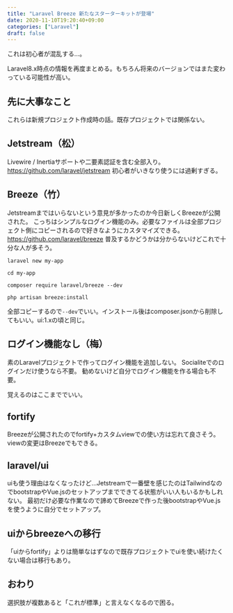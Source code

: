 ```yaml
---
title: "Laravel Breeze 新たなスターターキットが登場"
date: 2020-11-10T19:20:40+09:00
categories: ["Laravel"]
draft: false
---
```


これは初心者が混乱する…。

Laravel8.x時点の情報を再度まとめる。もちろん将来のバージョンではまた変わっている可能性が高い。

## 先に大事なこと
これらは新規プロジェクト作成時の話。既存プロジェクトでは関係ない。

## Jetstream（松）
Livewire / Inertiaサポートや二要素認証を含む全部入り。
https://github.com/laravel/jetstream
初心者がいきなり使うには過剰すぎる。

## Breeze（竹）
Jetstreamまではいらないという意見が多かったのか今日新しくBreezeが公開された。
こっちはシンプルなログイン機能のみ。必要なファイルは全部プロジェクト側にコピーされるので好きなようにカスタマイズできる。
https://github.com/laravel/breeze
普及するかどうかは分からないけどこれで十分な人が多そう。

```
laravel new my-app

cd my-app

composer require laravel/breeze --dev

php artisan breeze:install
```
全部コピーするので`--dev`でいい。インストール後はcomposer.jsonから削除してもいい。ui:1.xの頃と同じ。

## ログイン機能なし（梅）
素のLaravelプロジェクトで作ってログイン機能を追加しない。
Socialiteでのログインだけ使うなら不要。
勧めないけど自分でログイン機能を作る場合も不要。

覚えるのはここまででいい。

## fortify
Breezeが公開されたのでfortify+カスタムviewでの使い方は忘れて良さそう。
viewの変更はBreezeでもできる。

## laravel/ui
uiも使う理由はなくなったけど…Jetstreamで一番壁を感じたのはTailwindなのでbootstrapやVue.jsのセットアップまでできてる状態がいい人もいるかもしれない。
最初だけ必要な作業なので諦めてBreezeで作った後bootstrapやVue.jsを使うように自分でセットアップ。

## uiからbreezeへの移行
「uiからfortify」よりは簡単なはずなので既存プロジェクトでuiを使い続けたくない場合は移行もあり。

## おわり
選択肢が複数あると「これが標準」と言えなくなるので困る。
